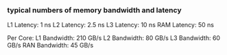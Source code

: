 ### typical numbers of memory bandwidth and latency

L1 Latency: 1 ns
L2 Latency: 2.5 ns
L3 Latency: 10 ns
RAM Latency: 50 ns

Per Core:
L1 Bandwidth: 210 GB/s
L2 Bandwidth: 80 GB/s
L3 Bandwidth: 60 GB/s
RAN Bandwidth: 45 GB/s
